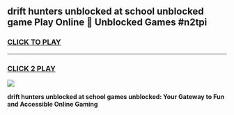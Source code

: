 
## drift hunters unblocked at school unblocked game Play Online 👋 Unblocked Games #n2tpi
<h3>
<a href="https://premium.freeplayer.one?title=drift_hunters_unblocked_at_school&ref=21F">CLICK TO PLAY</a></h3>
<hr>

<h3>
<a href="https://premium.freeplayer.one?title=drift_hunters_unblocked_at_school&ref=21F">CLICK 2 PLAY</a>
  
</h3>

<a href="https://premium.freeplayer.one?title=drift_hunters_unblocked_at_school&ref=21F/"><img src="https://clearcache.store/games.png"></a>


**drift hunters unblocked at school games unblocked: Your Gateway to Fun and Accessible Online Gaming**

